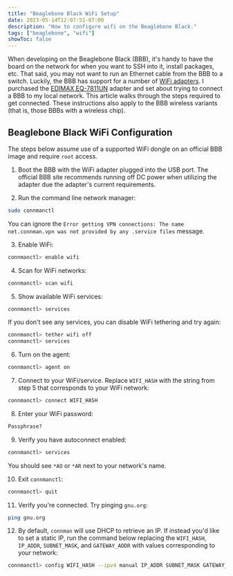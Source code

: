 ```yaml
---
title: "Beaglebone Black WiFi Setup"
date: 2023-05-14T12:07:51-07:00
description: "How to configure wifi on the Beaglebone Black."
tags: ["beaglebone", "wifi"]
showToc: false
---
```


When developing on the Beaglebone Black (BBB), it's handy to have the board on
the network for when you want to SSH into it, install packages, etc. That said,
you may not want to run an Ethernet cable from the BBB to a switch. Luckily, the
BBB has support for a number of [WiFi adapters][1]. I purchased the [EDIMAX
EQ-7811UN][2] adapter and set about trying to connect a BBB to my local network.
This article walks through the steps required to get connected. These
instructions also apply to the BBB wireless variants (that is, those BBBs with a
wireless chip).

## Beaglebone Black WiFi Configuration

The steps below assume use of a supported WiFi dongle on an official BBB image
and require `root` access.

1. Boot the BBB with the WiFi adapter plugged into the USB port. The official
   BBB site recommends running off DC power when utilizing the adapter due the
   adapter's current requirements.

2. Run the command line network manager:
```bash
sudo connmanctl
```
You can ignore the `Error getting VPN connections: The name net.connman.vpn was
not provided by any .service files` message.

3. Enable WiFi:
```bash
connmanctl> enable wifi
```

4. Scan for WiFi networks:
```bash
connmanctl> scan wifi
```

5. Show available WiFi services:
```bash
connmanctl> services
```
If you don't see any services, you can disable WiFi tethering and try again:
```bash
connmanctl> tether wifi off
connmanctl> services
```

6. Turn on the agent:
```bash
connmanctl> agent on
```

7. Connect to your WiFi/service. Replace `WIFI_HASH` with the string from step 5
   that corresponds to your WiFi network:
```bash
connmanctl> connect WIFI_HASH
```

8. Enter your WiFi password:
```bash
Passphrase?
```

9. Verify you have autoconnect enabled:
```bash
connmanctl> services
```
You should see `*AO` or `*AR` next to your network's name.

10. Exit `connmanctl`:
```bash
connmanctl> quit
```

11. Verify you're connected. Try pinging `gnu.org`:
```bash
ping gnu.org
```

12. By default, `connman` will use DHCP to retrieve an IP. If instead you'd like
    to set a static IP, run the command below replacing the `WIFI_HASH`,
    `IP_ADDR`, `SUBNET_MASK`, and `GATEWAY_ADDR` with values corresponding to
    your network:
```bash
connmanctl> config WIFI_HASH --ipv4 manual IP_ADDR SUBNET_MASK GATEWAY_ADDR
```

[1]: https://elinux.org/Beagleboard:BeagleBoneBlack#WIFI_Adapters
[2]: https://www.amazon.com/Edimax-EW-7811Un-150Mbps-Raspberry-Supports/dp/B003MTTJOY
